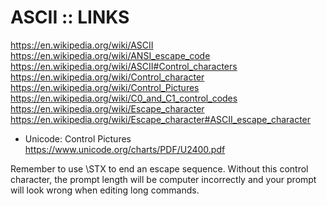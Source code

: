 # ASCII :: LINKS

https://en.wikipedia.org/wiki/ASCII
https://en.wikipedia.org/wiki/ANSI_escape_code
https://en.wikipedia.org/wiki/ASCII#Control_characters
https://en.wikipedia.org/wiki/Control_character
https://en.wikipedia.org/wiki/Control_Pictures
https://en.wikipedia.org/wiki/C0_and_C1_control_codes
https://en.wikipedia.org/wiki/Escape_character
https://en.wikipedia.org/wiki/Escape_character#ASCII_escape_character

* Unicode: Control Pictures
https://www.unicode.org/charts/PDF/U2400.pdf


Remember to use \STX to end an escape sequence. Without this control character, the prompt length will be computer incorrectly and your prompt will look wrong when editing long commands.
